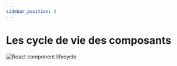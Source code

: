 ```yaml
---
sidebar_position: 3
---
```


# Les cycle de vie des composants


![React component lifecycle](./../../build/assets/images/react-component-lifecycle.png)